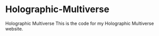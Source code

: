 # Holographic-Multiverse
Holographic Multiverse
This is the code for my Holographic Multiverse website.
